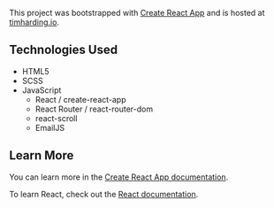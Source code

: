 This project was bootstrapped with [Create React App](https://github.com/facebook/create-react-app) and is hosted at [timharding.io](https://timharding.io).

## Technologies Used

* HTML5
* SCSS
* JavaScript
  * React / create-react-app
  * React Router / react-router-dom
  * react-scroll
  * EmailJS

## Learn More

You can learn more in the [Create React App documentation](https://facebook.github.io/create-react-app/docs/getting-started).

To learn React, check out the [React documentation](https://reactjs.org/).


